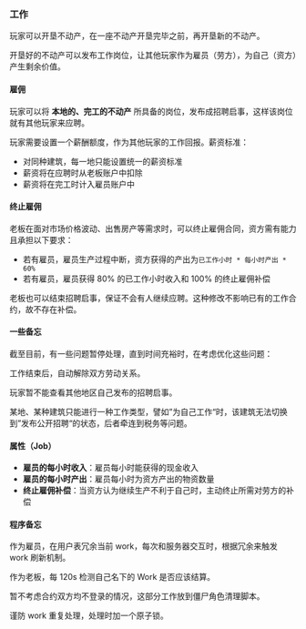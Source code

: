 ### 工作

玩家可以开垦不动产，在一座不动产开垦完毕之前，再开垦新的不动产。

开垦好的不动产可以发布工作岗位，让其他玩家作为雇员（劳方），为自己（资方）产生剩余价值。

#### 雇佣

玩家可以将 **本地的、完工的不动产** 所具备的岗位，发布成招聘启事，这样该岗位就有其他玩家来应聘。

玩家需要设置一个薪酬额度，作为其他玩家的工作回报。薪资标准：

- 对同种建筑，每一地只能设置统一的薪资标准
- 薪资将在应聘时从老板账户中扣除
- 薪资将在完工时计入雇员账户中

#### 终止雇佣

老板在面对市场价格波动、出售房产等需求时，可以终止雇佣合同，资方需有能力且承担以下要求：

- 若有雇员，雇员生产过程中断，资方获得的产出为`已工作小时 * 每小时产出 * 60%`
- 若有雇员，雇员获得 80% 的已工作小时收入和 100% 的终止雇佣补偿

老板也可以结束招聘启事，保证不会有人继续应聘。这种修改不影响已有的工作合约，故不存在补偿。

#### 一些备忘

截至目前，有一些问题暂停处理，直到时间充裕时，在考虑优化这些问题：

工作结束后，自动解除双方劳动关系。

玩家暂不能查看其他地区自己发布的招聘启事。

某地、某种建筑只能进行一种工作类型，譬如”为自己工作“时，该建筑无法切换到”发布公开招聘“的状态，后者牵连到税务等问题。

#### 属性（Job）
  
- **雇员的每小时收入**：雇员每小时能获得的现金收入
- **雇员的每小时产出**：雇员每小时为资方产出的物资数量
- **终止雇佣补偿**：当资方认为继续生产不利于自己时，主动终止所需对劳方的补偿

#### 程序备忘

作为雇员，在用户表冗余当前 work，每次和服务器交互时，根据冗余来触发 work 刷新机制。

作为老板，每 120s 检测自己名下的 Work 是否应该结算。

暂不考虑合约双方均不登录的情况，这部分工作放到僵尸角色清理脚本。

谨防 work 重复处理，处理时加一个原子锁。
